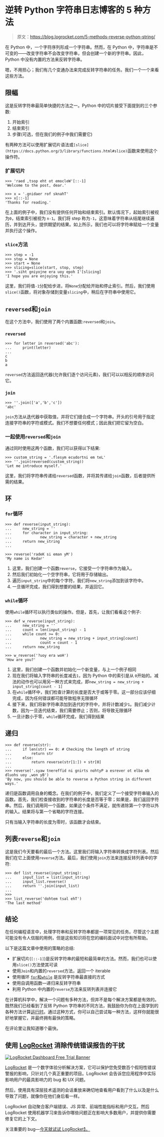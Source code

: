 # 逆转 Python 字符串日志博客的 5 种方法

> 原文：<https://blog.logrocket.com/5-methods-reverse-python-string/>

在 Python 中，一个字符序列形成一个字符串。然而，在 Python 中，字符串是不可变的——改变字符串不会改变字符串，但会创建一个新的字符串。因此，Python 中没有内置的方法来反转字符串。

嗯，不用担心；我们有几个变通办法来完成反转字符串的任务。我们一个一个来看这些方法。

## 限幅

这是反转字符串最简单快捷的方法之一。Python 中的切片接受下面提到的三个参数:

1.  开始索引
2.  结束索引
3.  步骤(可选，但在我们的例子中我们需要它)

有两种方法可以使用扩展切片语法或`[slice](https://docs.python.org/3/library/functions.html#slice)`函数来使用这个操作符。

### 扩展切片

```
>>> 'raed ,tsop eht ot emocleW'[::-1]
'Welcome to the post, dear.'

>>> x = '.gnidaer rof sknahT'
>>> x[::-1]
'Thanks for reading.'
```

在上面的例子中，我们没有提供任何开始和结束索引。默认情况下，起始索引被视为`0`，结束索引被视为 `n-1`。我们将 step 称为`-1`，这意味着字符串从结尾继续遍历，并到达开头，提供期望的结果。如上所示，我们也可以将字符串赋给一个变量并执行这个操作。

### `slice`方法

```
>>> step = -1
>>> stop = None
>>> start = None
>>> slicing=slice(start, stop, step)
>>> '.siht gniyojne era uoy epoh I'[slicing]
'I hope you are enjoying this.'
```

这里，我们将值`-1`分配给步进，将`None`分配给开始和停止索引。然后，我们使用`slice()`函数，将对象存储到变量`slicing`中，稍后在字符串中使用它。

## `reversed`和`join`

在这个方法中，我们使用了两个内置函数:`reversed`和`join`。

### `reversed`

```
>>> for letter in reversed('abc'):
...     print(letter)
...
c
b
a
```

`reversed`方法返回迭代器(允许我们逐个访问元素)，我们可以以相反的顺序访问它。

### `join`

```
>>> ''.join(['a','b','c'])
'abc'
```

`join`方法从迭代器中获取值，并将它们缝合成一个字符串。开头的引号用于指定连接字符串的字符或模式。我们不想要任何模式；因此我们把它留为空白。

### 一起使用`reversed`和`join`

通过同时使用这两个函数，我们可以获得以下结果:

```
>>> custom_string = '.flesym ecudortni em teL'
>>> ''.join(reversed(custom_string))
'Let me introduce myself.'
```

这里，我们将字符串传递给`reversed`函数，并将其传递给`join`函数，后者提供所需的结果。

## 环

### `for`循环

```
>>> def reverse(input_string):
...     new_string = ''
...     for character in input_string:
...             new_string = character + new_string
...     return new_string
...
```

```
>>> reverse('radeK si eman yM')
'My name is Kedar'
```

1.  这里，我们创建一个函数`reverse`，它接受一个字符串作为输入。
2.  然后我们初始化一个空字符串，它将用于存储输出。
3.  遍历`input_string`中的每个字符，我们将`new_string`添加到该字符中。
4.  一旦循环完成，我们得到想要的结果，并返回它。

### `while`循环

使用`while`循环可以执行类似的操作。但是，首先，让我们看看这个例子:

```
>>> def w_reverse(input_string):
...     new_string = ''
...     count = len(input_string) - 1
...     while count >= 0:
...             new_string = new_string + input_string[count]
...             count = count - 1
...     return new_string

>>> w_reverse('?uoy era woH')
'How are you?'
```

1.  这里，我们创建一个函数并初始化一个新变量，与上一个例子相同
2.  现在我们将输入字符串的长度减去`1`，因为 Python 中的索引是从 `0`开始的。减法的动作也可以用另一种方式来完成，即`new_string = new_string + input_string[count - 1]`
3.  在`while`循环中，我们检查计算的长度是否大于或等于零。这一部分应该仔细完成，因为任何错误都可能导致程序无限循环
4.  接下来，我们将新字符串添加到迭代的字符中，并将计数减少`1`。我们减少计数，因为一旦迭代结束，我们需要停止；否则，将导致无限循环
5.  一旦计数小于零，`while`循环完成，我们得到结果

## 递归

```
>>> def reverse(str):
...     if len(str) == 0: # Checking the length of string
...         return str
...     else:
...         return reverse(str[1:]) + str[0]
...
>>> reverse('.syaw tnereffid ni gnirts nohtyP a esrever ot elba eb dluohs uoy ,won yB')
'By now, you should be able to reverse a Python string in different ways.'
```

递归是函数调用自身的概念。在我们的例子中，我们定义了一个接受字符串输入的函数。首先，我们检查接收到的字符串的长度是否等于零；如果是，我们返回字符串。然后，我们调用同一个函数，如果这个条件不满足，就传递除第一个字符以外的输入。结果将与第一个省略的字符连接。

只有当输入字符串的长度为零时，该函数才会结束。

## 列表`reverse`和`join`

这是我们今天要看的最后一个方法。这里我们将输入字符串转换成字符列表。然后我们在它上面使用`reverse`方法。最后，我们使用`join`方法来连接反转列表中的字符:

```
>>> def list_reverse(input_string):
...     input_list = list(input_string)
...     input_list.reverse()
...     return ''.join(input_list)
...
>>>
>>> list_reverse('dohtem tsal ehT')
'The last method'
```

## 结论

在任何编程语言中，处理字符串和反转字符串都是一项常见的任务。尽管这个主题可能没有令人信服的用例，但是这些知识将在您的编码面试中对您有所帮助。

以下是这篇文章中使用的策略的总结:

*   扩展切片(`[::-1]`)是反转字符串的最短和最简单的方法。然而，我们也可以使用`slice()`方法使其可读
*   使用`Join`和内置的`reversed`方法，返回一个 iterable
*   使用循环 [`for`和`while`](https://blog.logrocket.com/for-while-loops-python/) 是反转字符串最直接的方式
*   使用自调用函数—递归来反转字符串
*   利用 Python 中内置的`reverse`方法来反转列表并连接它

在计算机科学中，解决一个问题有多种方法，但并不是每个解决方案都是有效的。既然我们已经看到了反转 Python 字符串的不同方法，我鼓励你为你在上面学到的各种方法计算[运行时](https://stackoverflow.com/questions/1557571/how-do-i-get-time-of-a-python-programs-execution)。通过这种方式，你可以自己尝试每一种方法，这样你就能很好地掌握它，并最终拥有最快的策略。

在评论里让我知道哪个最快。

## 使用 [LogRocket](https://lp.logrocket.com/blg/signup) 消除传统错误报告的干扰

[![LogRocket Dashboard Free Trial Banner](img/d6f5a5dd739296c1dd7aab3d5e77eeb9.png)](https://lp.logrocket.com/blg/signup)

[LogRocket](https://lp.logrocket.com/blg/signup) 是一个数字体验分析解决方案，它可以保护您免受数百个假阳性错误警报的影响，只针对几个真正重要的项目。LogRocket 会告诉您应用程序中实际影响用户的最具影响力的 bug 和 UX 问题。

然后，使用具有深层技术遥测的会话重放来确切地查看用户看到了什么以及是什么导致了问题，就像你在他们身后看一样。

LogRocket 自动聚合客户端错误、JS 异常、前端性能指标和用户交互。然后 LogRocket 使用机器学习来告诉你哪些问题正在影响大多数用户，并提供你需要修复它的上下文。

关注重要的 bug—[今天就试试 LogRocket】。](https://lp.logrocket.com/blg/signup-issue-free)